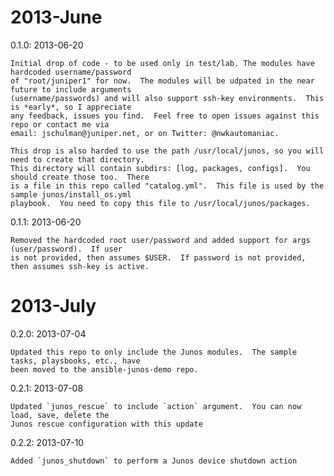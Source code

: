 # 2013-June

  0.1.0: 2013-06-20
  
    Initial drop of code - to be used only in test/lab. The modules have hardcoded username/password 
    of "root/juniper1" for now.  The modules will be udpated in the near future to include arguments 
    (username/passwords) and will also support ssh-key environments.  This is *early*, so I appreciate
    any feedback, issues you find.  Feel free to open issues against this repo or contact me via
    email: jschulman@juniper.net, or on Twitter: @nwkautomaniac.
    
    This drop is also harded to use the path /usr/local/junos, so you will need to create that directory.
    This directory will contain subdirs: [log, packages, configs].  You should create those too.  There
    is a file in this repo called "catalog.yml".  This file is used by the sample junos/install_os.yml
    playbook.  You need to copy this file to /usr/local/junos/packages.
  

  0.1.1: 2013-06-20
  
    Removed the hardcoded root user/password and added support for args (user/password).  If user
    is not provided, then assumes $USER.  If password is not provided, then assumes ssh-key is active.

# 2013-July

  0.2.0: 2013-07-04
  
    Updated this repo to only include the Junos modules.  The sample tasks, playsbooks, etc., have
    been moved to the ansible-junos-demo repo.

  0.2.1: 2013-07-08
  
    Updated `junos_rescue` to include `action` argument.  You can now load, save, delete the
    Junos rescue configuration with this update

  0.2.2: 2013-07-10
  
    Added `junos_shutdown` to perform a Junos device shutdown action
